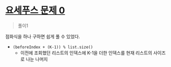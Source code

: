 # [요세푸스 문제 0](https://www.acmicpc.net/problem/11866)

> 풀이1

점화식을 하나 구하면 쉽게 풀 수 있었다.
- `(beforeIndex + (K-1)) % list.size()`
  - 이전에 조회했던 리스트의 인덱스에 K-1을 더한 인덱스를 현재 리스트의 사이즈로 나눈 나머지
